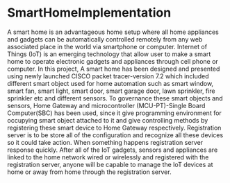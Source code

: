 # SmartHomeImplementation

A smart home is an advantageous home setup where all home appliances and gadgets can be automatically controlled remotely from any web associated place in the world via smartphone or computer. Internet of Things (IoT) is an emerging technology that allow user to make a smart home to operate electronic gadgets and appliances through cell phone or computer. In this project, A smart home has been designed and presented using newly launched CISCO packet tracer-version 7.2 which included different smart object used for home automation such as smart window, smart fan, smart light, smart door, smart garage door, lawn sprinkler, fire sprinkler etc and different sensors. To governance these smart objects and sensors, Home Gateway and microcontroller (MCU-PT)-Single Board Computer(SBC) has been used, since it give  programming environment for occupying smart object attached to it and give controlling methods by registering these smart device to Home Gateway respectively. Registration server is to be store all of the configuration and recognize all these devices so it could take action. When something happens registration server response quickly. After all of the IoT gadgets, sensors and appliances are linked to the home network wired or wirelessly and registered with the registration server, anyone will be capable to manage the IoT devices at home or away from home through the registration server. 
